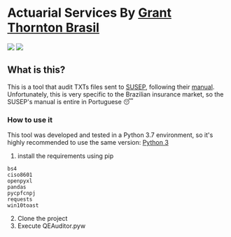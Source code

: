 # Actuarial Services By [Grant Thornton Brasil](https://www.grantthornton.com.br/en/service/advisory/actuarial-services/ "ActuarialServicesGrantThornton")
![](https://github.com/marcelo-franceschini/ActuarialServicesGrantThornton/blob/master/Docs/demo.gif)
![](https://github.com/marcelo-franceschini/ActuarialServicesGrantThornton/blob/master/Docs/notification.png)
## What is this?

This is a tool that audit TXTs files sent to [SUSEP](http://www.susep.gov.br "SUSEP"), following their [manual](https://www2.susep.gov.br/download/fip2_2/Fip22_ManualPreenchimentosetembro-2019.zip "manual").
Unfortunately, this is very specific to the Brazilian insurance market, so the SUSEP's manual is entire in Portuguese :sleeping:

### How to use it
This tool was developed and tested in a Python 3.7 environment, so it's highly recommended to use the same version:
[Python 3](https://www.python.org/downloads/ "Python 3")

1.  install the requirements using pip
```
bs4
ciso8601
openpyxl
pandas
pycpfcnpj
requests
win10toast
```
2. Clone the project
3. Execute QEAuditor.pyw